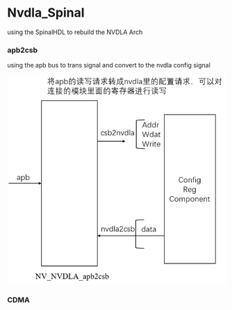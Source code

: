 # Nvdla_Spinal
using the SpinalHDL to rebuild the NVDLA Arch


### apb2csb
using the apb bus to trans signal and convert to the nvdla config signal

![apb2csb](https://github.com/xie-1399/Nvdla_Spinal/blob/main/img/apb2csb.png)


### CDMA
